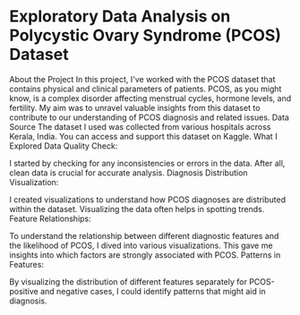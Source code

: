 # Exploratory Data Analysis on Polycystic Ovary Syndrome (PCOS) Dataset
About the Project
In this project, I've worked with the PCOS dataset that contains physical and clinical parameters of patients. PCOS, as you might know, is a complex disorder affecting menstrual cycles, hormone levels, and fertility. My aim was to unravel valuable insights from this dataset to contribute to our understanding of PCOS diagnosis and related issues.
Data Source
The dataset I used was collected from various hospitals across Kerala, India. You can access and support this dataset on Kaggle.
What I Explored
Data Quality Check:

I started by checking for any inconsistencies or errors in the data. After all, clean data is crucial for accurate analysis.
Diagnosis Distribution Visualization:

I created visualizations to understand how PCOS diagnoses are distributed within the dataset. Visualizing the data often helps in spotting trends.
Feature Relationships:

To understand the relationship between different diagnostic features and the likelihood of PCOS, I dived into various visualizations. This gave me insights into which factors are strongly associated with PCOS.
Patterns in Features:

By visualizing the distribution of different features separately for PCOS-positive and negative cases, I could identify patterns that might aid in diagnosis.
